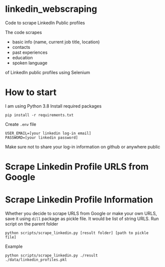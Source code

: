 # linkedin_webscraping
Code to scrape LinkedIn Public profiles

The code scrapes 
- basic info (name, current job title, location)
- contacts
- past experiences
- education 
- spoken language

of LinkedIn public profiles using Selenium

# How to start
I am using Python 3.8 
Install required packages
```
pip install -r requirements.txt
```

Create `.env` file
```
USER_EMAIL=[your linkedin log-in email]
PASSWORD=[your linkedin password]
```
Make sure not to share your log-in information on github or anywhere public

# Scrape Linkedin Profile URLS from Google

# Scrape Linkedin Profile Information
Whether you decide to scrape URLS from Google or make your own URLS, save it using `dill` package as pickle file. It would be list of string URLS. 
Run script on the parent folder
```
python scripts/scrape_linkedin.py [result folder] [path to pickle file]
```
Example
```
python scripts/scrape_linkedin.py ./result ./data/linkedin_profiles.pkl
```
